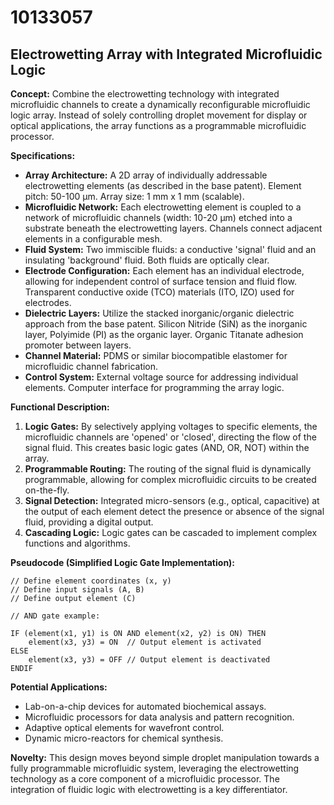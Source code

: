 # 10133057

## Electrowetting Array with Integrated Microfluidic Logic

**Concept:** Combine the electrowetting technology with integrated microfluidic channels to create a dynamically reconfigurable microfluidic logic array. Instead of solely controlling droplet movement for display or optical applications, the array functions as a programmable microfluidic processor.

**Specifications:**

*   **Array Architecture:** A 2D array of individually addressable electrowetting elements (as described in the base patent). Element pitch: 50-100 μm. Array size: 1 mm x 1 mm (scalable).
*   **Microfluidic Network:** Each electrowetting element is coupled to a network of microfluidic channels (width: 10-20 μm) etched into a substrate beneath the electrowetting layers. Channels connect adjacent elements in a configurable mesh.
*   **Fluid System:** Two immiscible fluids: a conductive 'signal' fluid and an insulating 'background' fluid. Both fluids are optically clear.
*   **Electrode Configuration:** Each element has an individual electrode, allowing for independent control of surface tension and fluid flow. Transparent conductive oxide (TCO) materials (ITO, IZO) used for electrodes.
*   **Dielectric Layers:** Utilize the stacked inorganic/organic dielectric approach from the base patent. Silicon Nitride (SiN) as the inorganic layer, Polyimide (PI) as the organic layer. Organic Titanate adhesion promoter between layers.
*   **Channel Material:** PDMS or similar biocompatible elastomer for microfluidic channel fabrication.
*   **Control System:** External voltage source for addressing individual elements. Computer interface for programming the array logic.

**Functional Description:**

1.  **Logic Gates:** By selectively applying voltages to specific elements, the microfluidic channels are 'opened' or 'closed', directing the flow of the signal fluid. This creates basic logic gates (AND, OR, NOT) within the array.
2.  **Programmable Routing:**  The routing of the signal fluid is dynamically programmable, allowing for complex microfluidic circuits to be created on-the-fly.
3.  **Signal Detection:** Integrated micro-sensors (e.g., optical, capacitive) at the output of each element detect the presence or absence of the signal fluid, providing a digital output.
4.  **Cascading Logic:** Logic gates can be cascaded to implement complex functions and algorithms.

**Pseudocode (Simplified Logic Gate Implementation):**

```
// Define element coordinates (x, y)
// Define input signals (A, B)
// Define output element (C)

// AND gate example:

IF (element(x1, y1) is ON AND element(x2, y2) is ON) THEN
    element(x3, y3) = ON  // Output element is activated
ELSE
    element(x3, y3) = OFF // Output element is deactivated
ENDIF
```

**Potential Applications:**

*   Lab-on-a-chip devices for automated biochemical assays.
*   Microfluidic processors for data analysis and pattern recognition.
*   Adaptive optical elements for wavefront control.
*   Dynamic micro-reactors for chemical synthesis.

**Novelty:** This design moves beyond simple droplet manipulation towards a fully programmable microfluidic system, leveraging the electrowetting technology as a core component of a microfluidic processor. The integration of fluidic logic with electrowetting is a key differentiator.